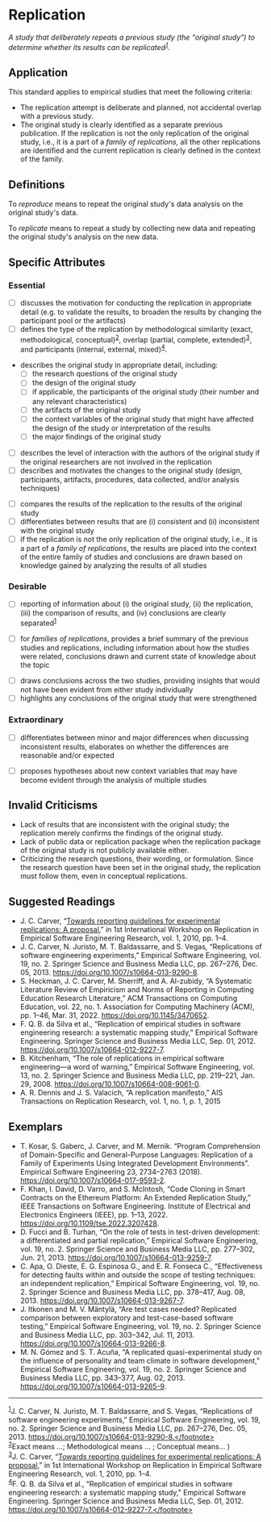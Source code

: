 
# Replication
<standard name="Replication">


*<desc>A study that deliberately repeats a previous study (the "original study") to determine whether its results can be replicated<sup>[1](#footnote1)</sup>.</desc>*


## Application 

This standard applies to empirical studies that meet the following criteria:

- The replication attempt is deliberate and planned, not accidental overlap with a previous study.
- The original study is clearly identified as a separate previous publication. If the replication is not the only replication of the original study, i.e., it is a part of a *family of replications*, all the other replications are identified and the current replication is clearly defined in the context of the family.
  
## Definitions
  
To _reproduce_ means to repeat the original study's data analysis on the original study's data.
  
To _replicate_ means to repeat a study by collecting new data and repeating the original study's analysis on the new data.


## Specific Attributes
### Essential
<checklist name="Essential">

<intro>

- [ ] discusses the motivation for conducting the replication in appropriate detail (e.g. to validate the results, to broaden the results by changing the participant pool or the artifacts)
- [ ] defines the type of the replication by methodological similarity (exact, methodological, conceptual)<sup>[2](#footnote2)</sup>, overlap (partial, complete, extended)<sup>[3](#footnote3)</sup>, and participants (internal, external, mixed)<sup>[4](#footnote4)</sup>.

<method>

- describes the original study in appropriate detail, including:
  - [ ] the research questions of the original study
  - [ ] the design of the original study 
  - [ ] if applicable, the participants of the original study (their number and any relevant characteristics)
  - [ ] the artifacts of the original study
  - [ ] the context variables of the original study that might have affected the design of the study or interpretation of the results
  - [ ] the major findings of the original study
- [ ] describes the level of interaction with the authors of the original study if the original researchers are not involved in the replication
- [ ] describes and motivates the changes to the original study (design, participants, artifacts, procedures, data collected, and/or analysis techniques)

<results>

- [ ] compares the results of the replication to the results of the original study
- [ ] differentiates between results that are (i) consistent and (ii) inconsistent with the original study
- [ ] if the replication is not the only replication of the original study, i.e., it is a part of a *family of replications*, the results are placed into the context of the entire family of studies and conclusions are drawn based on knowledge gained by analyzing the results of all studies

<discussion>

<conclusion>
  
<other>

</checklist>

### Desirable
<checklist name="Desirable">

- [ ] reporting of information about (i) the original study, (ii) the replication, (iii) the comparison of results, and (iv) conclusions are clearly separated<sup>[1](#footnote1)</sup>

<method>

- [ ] for *families of replications*, provides a brief summary of the previous studies and replications, including information about how the studies were related, conclusions drawn and current state of knowledge about the topic
  
<results>

<discussion>

- [ ] draws conclusions across the two studies, providing insights that would not have been evident from either study individually
- [ ] highlights any conclusions of the original study that were strengthened

</checklist> 


### Extraordinary
<checklist name="Extraordinary">

<results>

- [ ] differentiates between minor and major differences when discussing inconsistent results, elaborates on whether the differences are reasonable and/or expected

<discussion>

- [ ] proposes hypotheses about new context variables that may have become evident through the analysis of multiple studies

</checklist> 

## Invalid Criticisms
- Lack of results that are inconsistent with the original study; the replication merely confirms the findings of the original study.
- Lack of public data or replication package when the replication package of the original study is not publicly available either.
- Criticizing the research questions, their wording, or formulation. Since the research question have been set in the original study, the replication must follow them, even in conceptual replications.

## Suggested Readings
- J. C. Carver, “[Towards reporting guidelines for experimental replications: A proposal](http://carver.cs.ua.edu/Papers/Conference/2010/2010_RESER.pdf),” in 1st International Workshop on Replication in Empirical Software Engineering Research, vol. 1, 2010, pp. 1–4.
- J. C. Carver, N. Juristo, M. T. Baldassarre, and S. Vegas, “Replications of software engineering experiments,” Empirical Software Engineering, vol. 19, no. 2. Springer Science and Business Media LLC, pp. 267–276, Dec. 05, 2013. https://doi.org/10.1007/s10664-013-9290-8.
- S. Heckman, J. C. Carver, M. Sherriff, and A. Al-zubidy, “A Systematic Literature Review of Empiricism and Norms of Reporting in Computing Education Research Literature,” ACM Transactions on Computing Education, vol. 22, no. 1. Association for Computing Machinery (ACM), pp. 1–46, Mar. 31, 2022. https://doi.org/10.1145/3470652.
- F. Q. B. da Silva et al., “Replication of empirical studies in software engineering research: a systematic mapping study,” Empirical Software Engineering. Springer Science and Business Media LLC, Sep. 01, 2012. https://doi.org/10.1007/s10664-012-9227-7.
- B. Kitchenham, “The role of replications in empirical software engineering—a word of warning,” Empirical Software Engineering, vol. 13, no. 2. Springer Science and Business Media LLC, pp. 219–221, Jan. 29, 2008. https://doi.org/10.1007/s10664-008-9061-0.
- A. R. Dennis and J. S. Valacich, “A replication manifesto,” AIS Transactions on Replication Research, vol. 1, no. 1, p. 1, 2015

## Exemplars
- T. Kosar, S. Gaberc, J. Carver, and M. Mernik. “Program Comprehension of Domain-Specific and General-Purpose Languages: Replication of a Family of Experiments Using Integrated Development Environments”. Empirical Software Engineering 23, 2734–2763 (2018). https://doi.org/10.1007/s10664-017-9593-2.
- F. Khan, I. David, D. Varro, and S. McIntosh, “Code Cloning in Smart Contracts on the Ethereum Platform: An Extended Replication Study,” IEEE Transactions on Software Engineering. Institute of Electrical and Electronics Engineers (IEEE), pp. 1–13, 2022. https://doi.org/10.1109/tse.2022.3207428.
- D. Fucci and B. Turhan, “On the role of tests in test-driven development: a differentiated and partial replication,” Empirical Software Engineering, vol. 19, no. 2. Springer Science and Business Media LLC, pp. 277–302, Jun. 21, 2013. https://doi.org/10.1007/s10664-013-9259-7.
- C. Apa, O. Dieste, E. G. Espinosa G., and E. R. Fonseca C., “Effectiveness for detecting faults within and outside the scope of testing techniques: an independent replication,” Empirical Software Engineering, vol. 19, no. 2. Springer Science and Business Media LLC, pp. 378–417, Aug. 08, 2013. https://doi.org/10.1007/s10664-013-9267-7.
- J. Itkonen and M. V. Mäntylä, “Are test cases needed? Replicated comparison between exploratory and test-case-based software testing,” Empirical Software Engineering, vol. 19, no. 2. Springer Science and Business Media LLC, pp. 303–342, Jul. 11, 2013. https://doi.org/10.1007/s10664-013-9266-8.
- M. N. Gómez and S. T. Acuña, “A replicated quasi-experimental study on the influence of personality and team climate in software development,” Empirical Software Engineering, vol. 19, no. 2. Springer Science and Business Media LLC, pp. 343–377, Aug. 02, 2013. https://doi.org/10.1007/s10664-013-9265-9.

---
<footnote><sup>[1](#footnote1)</sup>J. C. Carver, N. Juristo, M. T. Baldassarre, and S. Vegas, “Replications of software engineering experiments,” Empirical Software Engineering, vol. 19, no. 2. Springer Science and Business Media LLC, pp. 267–276, Dec. 05, 2013. https://doi.org/10.1007/s10664-013-9290-8.</footnote><br/>
<footnote><sup>[2](#footnote2)</sup>Exact means ...; Methodological means ... ; Conceptual means... ) </footnote><br/>
<footnote><sup>[3](#footnote3)</sup>J. C. Carver, “[Towards reporting guidelines for experimental replications: A proposal](http://carver.cs.ua.edu/Papers/Conference/2010/2010_RESER.pdf),” in 1st International Workshop on Replication in Empirical Software Engineering Research, vol. 1, 2010, pp. 1–4.</footnote><br>
<footnote><sup>[4](#footnote4)</sup>F. Q. B. da Silva et al., “Replication of empirical studies in software engineering research: a systematic mapping study,” Empirical Software Engineering. Springer Science and Business Media LLC, Sep. 01, 2012. https://doi.org/10.1007/s10664-012-9227-7.</footnote><br/>
